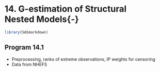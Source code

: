 # 14. G-estimation of Structural Nested Models{-}


```r
library(SASmarkdown)
```

## Program 14.1

- Preprocessing, ranks of extreme observations, IP weights for censoring
- Data from NHEFS
